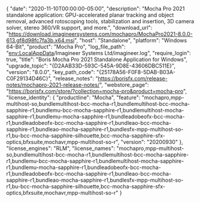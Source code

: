 {
  "date": "2020-11-10T00:00:00-05:00",
  "description": "Mocha Pro 2021 standalone application: GPU-accelerated planar tracking and object removal, advanced rotoscoping tools, stabilization and insertion, 3D camera solver, stereo 360/VR support, and more.",
  "download_url": "https://download.imagineersystems.com/mochapro/MochaPro2021-8.0.0-613.gf8d98fc7fa3b.x64.msi",
  "host": "Standalone",
  "platform": "Windows 64-Bit",
  "product": "Mocha Pro",
  "log_file_path": "<env:LocalAppData>/Imagineer Systems Ltd/imagineer.log",
  "require_login": true,
  "title": "Boris Mocha Pro 2021 Standalone Application for Windows",
  "upgrade_topic": "{D2AAB33D-593C-545A-9D8E-43606DBC511E}",
  "version": "8.0.0",
  "key_path_code": "{25178A56-F0F8-5DAB-B03A-C0F29134D46C}",
  "release_notes": "https://borisfx.com/release-notes/mochapro-2021-release-notes/",
  "webstore_page": "https://borisfx.com/store/?collection=mocha-pro&product=mocha-pro",
  "license_identity": {
    "productline": "Mocha",
    "feature": "mochapro,mpp-multihost-so,bundlemultihost-bcc-mocha-r1,bundlemultihost-bcc-mocha-sapphire-r1,bundlemu-bcc-mocha-sapphire-r1,bundlemultihost-mocha-sapphire-r1,bundlemu-mocha-sapphire-r1,bundleadobeofx-bcc-mocha-r1,bundleadobeofx-bcc-mocha-sapphire-r1,bundleao-bcc-mocha-sapphire-r1,bundleao-mocha-sapphire-r1,bundlesfx-mpp-multihost-so-r1,bu-bcc-mocha-sapphire-silhouette,bcc-mocha-sapphire-sfx-optics,bfxsuite,mochavr,mpp-multihost-so-r",
    "version": "20200930"
  },
  "license_engines": "RLM",
  "license_names": "mochapro,mpp-multihost-so,bundlemultihost-bcc-mocha-r1,bundlemultihost-bcc-mocha-sapphire-r1,bundlemu-bcc-mocha-sapphire-r1,bundlemultihost-mocha-sapphire-r1,bundlemu-mocha-sapphire-r1,bundleadobeofx-bcc-mocha-r1,bundleadobeofx-bcc-mocha-sapphire-r1,bundleao-bcc-mocha-sapphire-r1,bundleao-mocha-sapphire-r1,bundlesfx-mpp-multihost-so-r1,bu-bcc-mocha-sapphire-silhouette,bcc-mocha-sapphire-sfx-optics,bfxsuite,mochavr,mpp-multihost-so-r"
}
